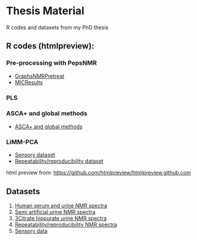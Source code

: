 # Thesis Material
R codes and datasets from my PhD thesis

## R codes (htmlpreview):

 ### Pre-processing with PepsNMR
 
  * [GraphsNMRPretreat](https://htmlpreview.github.io/?https://raw.githubusercontent.com/ManonMartin/thesisMaterial/master/R_Codes/2-Preprocessing/GraphsNMRPretreat.html#1_pre-processing_workflow)
  * [MICResults](https://htmlpreview.github.io/?https://raw.githubusercontent.com/ManonMartin/thesisMaterial/master/R_Codes/2-Preprocessing/MICResults.html)
  
 ### PLS
 
 ### ASCA+ and global methods
 
  * [ASCA+ and global methods](https://htmlpreview.github.io/?https://raw.githubusercontent.com/ManonMartin/thesisMaterial/master/R_Codes/4-ASCA_globalmethods/Code_article_Guisset_et_al.html)
 
 
 ### LiMM-PCA
   * [Sensory dataset](https://htmlpreview.github.io/?https://raw.githubusercontent.com/ManonMartin/thesisMaterial/master/R_Codes/5-LiMMPCA/Sensory_Data_Naes_interaction.html)
   * [Repeatability/reproducibility dataset](https://htmlpreview.github.io/?https://raw.githubusercontent.com/ManonMartin/thesisMaterial/master/R_Codes/5-LiMMPCA/SerumHumanData.html)
  
  
  
html preview from: https://github.com/htmlpreview/htmlpreview.github.com


## Datasets

1. [Human serum and urine NMR spectra](https://github.com/ManonMartin/thesisMaterial/tree/master/Datasets/1_human_serum_urine)
2. [Semi artificial urine NMR spectra](https://github.com/ManonMartin/thesisMaterial/tree/master/Datasets/2_semi_artificial_urine)
3. [3Citrate hippurate urine NMR spectra](https://github.com/ManonMartin/thesisMaterial/tree/master/Datasets/3_citrate_hippurate_urine)
4. [Repeatability/reproducibility NMR spectra](https://github.com/ManonMartin/thesisMaterial/tree/master/Datasets/4_repeatability_reproducibility)
5. [Sensory data](https://github.com/ManonMartin/thesisMaterial/tree/master/Datasets/5_sensory)
